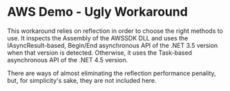 AWS Demo - Ugly Workaround
==========================

This workaround relies on reflection in order to choose the right methods to use. It inspects the Assembly of the AWSSDK DLL and uses the IAsyncResult-based, Begin/End asynchronous API of the .NET 3.5 version when that version is detected. Otherwise, it uses the Task-based asynchronous API of the .NET 4.5 version.

There are ways of almost eliminating the reflection performance penality, but, for simplicity's sake, they are not included here.